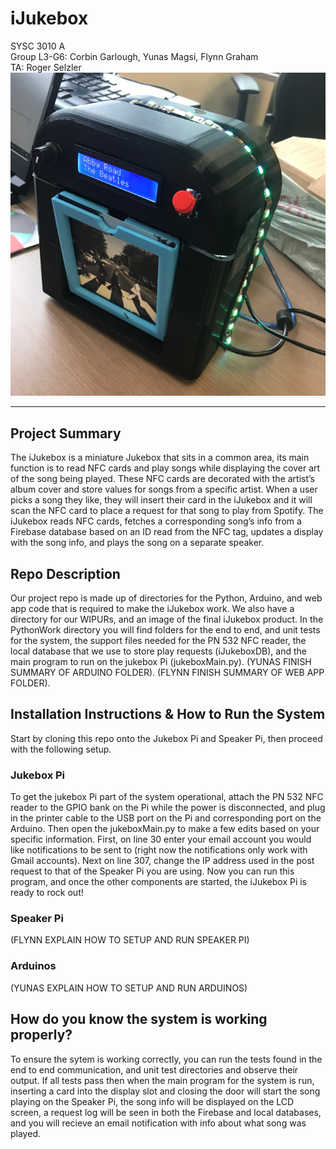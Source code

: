# iJukebox  
SYSC 3010 A   
Group L3-G6: Corbin Garlough, Yunas Magsi, Flynn Graham  
TA: Roger Selzler  
![Project Image](finishedProduct.PNG)
___

## Project Summary  
The iJukebox is a miniature Jukebox that sits in a common area, its main function is to read NFC cards and play songs while displaying the cover art of the song being played. These NFC cards are decorated with the artist’s album cover and store values for songs from a specific artist. When a user picks a song they like, they will insert their card in the iJukebox and it will scan the NFC card to place a request for that song to play from Spotify. The iJukebox reads NFC cards, fetches a corresponding song’s info from a Firebase database based on an ID read from the NFC tag, updates a display with the song info, and plays the song on a separate speaker. 

## Repo Description
Our project repo is made up of directories for the Python, Arduino, and web app code that is required to make the iJukebox work. We also have a directory for our WIPURs, and an image of the final iJukebox product. In the PythonWork directory you will find folders for the end to end, and unit tests for the system, the support files needed for the PN 532 NFC reader, the local database that we use to store play requests (iJukeboxDB), and the main program to run on the jukebox Pi (jukeboxMain.py). (YUNAS FINISH SUMMARY OF ARDUINO FOLDER). (FLYNN FINISH SUMMARY OF WEB APP FOLDER).

## Installation Instructions & How to Run the System
Start by cloning this repo onto the Jukebox Pi and Speaker Pi, then proceed with the following setup.  

### Jukebox Pi
To get the jukebox Pi part of the system operational, attach the PN 532 NFC reader to the GPIO bank on the Pi while the power is disconnected, and plug in the printer cable to the USB port on the Pi and corresponding port on the Arduino. Then open the jukeboxMain.py to make a few edits based on your specific information. First, on line 30 enter your email account you would like notifications to be sent to (right now the notifications only work with Gmail accounts). Next on line 307, change the IP address used in the post request to that of the Speaker Pi you are using. Now you can run this program, and once the other components are started, the iJukebox Pi is ready to rock out!

### Speaker Pi
(FLYNN EXPLAIN HOW TO SETUP AND RUN SPEAKER PI)

### Arduinos
(YUNAS EXPLAIN HOW TO SETUP AND RUN ARDUINOS)

## How do you know the system is working properly?
To ensure the sytem is working correctly, you can run the tests found in the end to end communication, and unit test directories and observe their output. If all tests pass then when the main program for the system is run, inserting a card into the display slot and closing the door will start the song playing on the Speaker Pi, the song info will be displayed on the LCD screen, a request log will be seen in both the Firebase and local databases, and you will recieve an email notification with info about what song was played.
